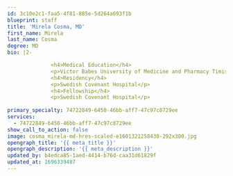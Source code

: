 ```yaml
---
id: 3c10e2c1-faa5-4f81-885e-5d264a693f1b
blueprint: staff
title: 'Mirela Cosma, MD'
first_name: Mirela
last_name: Cosma
degree: MD
bio: |2-

              <h4>Medical Education</h4>
              <p>Victor Babes University of Medicine and Pharmacy Timisoara</p>
              <h4>Residency</h4>
              <p>Swedish Covenant Hospital</p>
              <h4>Fellowship</h4>
              <p>Swedish Covenant Hospital</p>
          
primary_specialty: 74722849-6450-46bb-aff7-47c97c8729ee
services:
  - 74722849-6450-46bb-aff7-47c97c8729ee
show_call_to_action: false
image: cosma_mirela-md-hres-scaled-e1601321258430-292x300.jpg
opengraph_title: '{{ meta_title }}'
opengraph_description: '{{ meta_description }}'
updated_by: b4edca85-1aed-4414-b76d-caa31d61829f
updated_at: 1696339487
---
```

